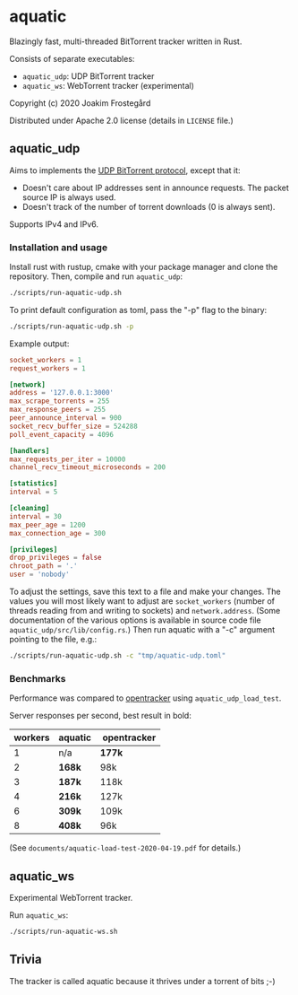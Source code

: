 # aquatic

Blazingly fast, multi-threaded BitTorrent tracker written in Rust.

Consists of separate executables:
  * `aquatic_udp`: UDP BitTorrent tracker
  * `aquatic_ws`: WebTorrent tracker (experimental)

Copyright (c) 2020 Joakim Frostegård

Distributed under Apache 2.0 license (details in `LICENSE` file.)

## aquatic_udp

Aims to implements the [UDP BitTorrent protocol](https://libtorrent.org/udp_tracker_protocol.html), except that it:

  * Doesn't care about IP addresses sent in announce requests. The packet
    source IP is always used.
  * Doesn't track of the number of torrent downloads (0 is always sent). 

Supports IPv4 and IPv6.

### Installation and usage

Install rust with rustup, cmake with your package manager and clone the
repository. Then, compile and run `aquatic_udp`:

```sh
./scripts/run-aquatic-udp.sh
```

To print default configuration as toml, pass the "-p" flag to the binary:

```sh
./scripts/run-aquatic-udp.sh -p
```

Example output:

```toml
socket_workers = 1
request_workers = 1

[network]
address = '127.0.0.1:3000'
max_scrape_torrents = 255
max_response_peers = 255
peer_announce_interval = 900
socket_recv_buffer_size = 524288
poll_event_capacity = 4096

[handlers]
max_requests_per_iter = 10000
channel_recv_timeout_microseconds = 200

[statistics]
interval = 5

[cleaning]
interval = 30
max_peer_age = 1200
max_connection_age = 300

[privileges]
drop_privileges = false
chroot_path = '.'
user = 'nobody'
```

To adjust the settings, save this text to a file and make your changes. The
values you will most likely want to adjust are `socket_workers` (number of
threads reading from and writing to sockets) and `network.address`. (Some
documentation of the various options is available in source code file
`aquatic_udp/src/lib/config.rs`.) Then run aquatic with a "-c" argument
pointing to the file, e.g.:

```sh
./scripts/run-aquatic-udp.sh -c "tmp/aquatic-udp.toml"
```

### Benchmarks

Performance was compared to [opentracker](http://erdgeist.org/arts/software/opentracker/) using `aquatic_udp_load_test`.

Server responses per second, best result in bold:

| workers |   aquatic   | opentracker |
| ------- | ----------- | ----------- |
|    1    |     n/a     |   __177k__  |
|    2    |  __168k__   |      98k    |
|    3    |  __187k__   |     118k    |
|    4    |  __216k__   |     127k    |
|    6    |  __309k__   |     109k    |
|    8    |  __408k__   |      96k    |

(See `documents/aquatic-load-test-2020-04-19.pdf` for details.)

## aquatic_ws

Experimental WebTorrent tracker.

Run `aquatic_ws`:

```sh
./scripts/run-aquatic-ws.sh
```

## Trivia

The tracker is called aquatic because it thrives under a torrent of bits ;-)